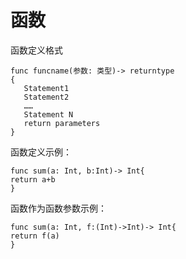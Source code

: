 # 函数

函数定义格式

~~~
func funcname(参数: 类型)-> returntype
{
   Statement1
   Statement2
   ……
   Statement N
   return parameters
}
~~~

函数定义示例：

~~~
func sum(a: Int, b:Int)-> Int{
return a+b
}
~~~

函数作为函数参数示例：

~~~
func sum(a: Int, f:(Int)->Int)-> Int{
return f(a)
}
~~~

